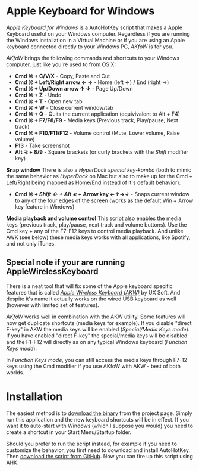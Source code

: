 Apple Keyboard for Windows
==========================

_Apple Keyboard for Windows_ is a AutoHotKey script that makes a Apple Keyboard useful on your Windows computer. Regardless if you are running the Windows installation in a Virtual Machine or if you are using an Apple keyboard connected directly to your Windows PC, _AKfoW_ is for you. 

_AKfoW_ brings the following commands and shortcuts to your Windows computer, just like you're used to from OS X:

- **Cmd ⌘ + C/V/X** - Copy, Paste and Cut
- **Cmd ⌘ + Left/Right arrow ← →** - Home (left ←) / End (right →)
- **Cmd ⌘ + Up/Down arrow ↑ ↓** - Page Up/Down
- **Cmd ⌘ + Z** - Undo
- **Cmd ⌘ + T** - Open new tab
- **Cmd ⌘ + W** - Close current window/tab
- **Cmd ⌘ + Q** - Quits the current application (equivivalent to Alt + F4)
- **Cmd ⌘ + F7/F8/F9** - Media keys (Previous track, Play/pause, Next track)
- **Cmd ⌘ + F10/F11/F12** - Volume control (Mute, Lower volume, Raise volume)
- **F13** - Take screenshot
- **Alt ⋜ + 8/9** - Square brackets (or curly brackets with the _Shift_ modifier key)

**Snap window**
There is also a _HyperDock special key-kombo_ (both to mimic the same behavior as _HyperDock_ on Mac but also to make up for the Cmd + Left/Right being mapped as Home/End instead of it's default behavior).
- **Cmd ⌘ _+ Shift ⇧ + Alt ⋜_ + Arrow key ←↑→↓** - Snaps current window to any of the four edges of the screen (works as the default Win + Arrow key feature in Windows)

**Media playback and volume control**
This script also enables the media keys (previous track, play/pause, next track and volume buttons). Use the Cmd key + any of the F7-F12 keys to control media playback. And unlike AWK (see below) these media keys works with all applications, like Spotify, and not only iTunes.


## Special note if your are running AppleWirelessKeyboard
There is a neat tool that will fix some of the Apple keyboard specific features that is called _[Apple Wireless Keyboard (AKW)](http://uxsoft.cz/projects/apple-wireless-keyboard/)_ by UX Soft. And despite it's name it actually works on the wired USB keyboard as well (however with limited set of features).

_AKfoW_ works well in combination with the AKW utility. Some features will now get duplicate shortcuts (media keys for example). If you disable "direct F-key" in AKW the media keys will be enabled (_Special/Media Keys mode_). If you have enabled "direct F-key" the special/media keys will be disabled and the F1-F12 will directly as on any typical Windows keyboard (_Function Keys mode_). 

In _Function Keys mode_, you can still access the media keys through F7-12 keys using the Cmd modifier if you use AKfoW with AKW - best of both worlds.

# Installation
The easiest method is to [download the binary]() from the project page. Simply run this application and the new keyboard shortcuts will be in effect. If you want it to auto-start with Windows (which I suppose you would) you need to create a shortcut in your Start Menu/Startup folder.

Should you prefer to run the script instead, for example if you need to customize the behavior, you first need to download and install AutoHotKey. Then [download the script from GitHub](https://github.com/mikaelleven/Apple-Keyboard-for-Windows/archive/master.zip). Now you can fire up this script using AHK.
